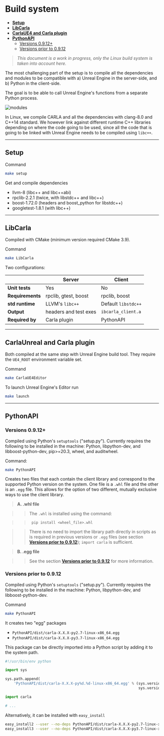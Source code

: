# Build system

* [__Setup__](#setup)  
* [__LibCarla__](#libcarla)  
* [__CarlaUE4 and Carla plugin__](#carlaue4-and-carla-plugin)  
* [__PythonAPI__](#pythonapi)
    - [Versions 0.9.12+](#versions-0912)
    - [Versions prior to 0.9.12](#versions-prior-to-0912)

> _This document is a work in progress, only the Linux build system is taken into account here._

The most challenging part of the setup is to compile all the dependencies and modules to be compatible with a) Unreal Engine in the server-side, and b) Python in the client-side.

The goal is to be able to call Unreal Engine's functions from a separate Python process.

![modules](img/build_modules.jpg)

In Linux, we compile CARLA and all the dependencies with clang-8.0 and C++14 standard. We however link against different runtime C++ libraries depending on where the code going to be used, since all the code that is going to be linked with Unreal Engine needs to be compiled using `libc++`.

---
## Setup

Command

```sh
make setup
```

Get and compile dependencies

  * llvm-8 (libc++ and libc++abi)
  * rpclib-2.2.1 (twice, with libstdc++ and libc++)
  * boost-1.72.0 (headers and boost_python for libstdc++)
  * googletest-1.8.1 (with libc++)

---
## LibCarla

Compiled with CMake (minimum version required CMake 3.9).

Command

```sh
make LibCarla
```

Two configurations:


|  | Server | Client |
| ---------- | ---------- | ---------- |
| **Unit tests**        | Yes                   | No                    |
| **Requirements**      | rpclib, gtest, boost  | rpclib, boost         |
| **std runtime**       | LLVM's `libc++`       | Default `libstdc++`   |
| **Output**            | headers and test exes | `ibcarla_client.a`    |
| **Required by**       | Carla plugin          | PythonAPI             |



---
## CarlaUnreal and Carla plugin

Both compiled at the same step with Unreal Engine build tool. They require the `UE4_ROOT` environment variable set.

Command

```sh
make CarlaUE4Editor
```

To launch Unreal Engine's Editor run

```sh
make launch
```

---
## PythonAPI
### Versions 0.9.12+

Compiled using Python's `setuptools` ("setup.py"). Currently requires the following to be installed in the machine: Python, libpython-dev, and
libboost-python-dev, pip>=20.3, wheel, and auditwheel.

Command:

```sh
make PythonAPI
```

Creates two files that each contain the client library and correspond to the supported Python version on the system. One file is a `.whl` file and the other is an `.egg` file. This allows for the option of two different, mutually exclusive ways to use the client library. 

>__A. .whl file__

>>The `.whl` is installed using the command:

>>      pip install <wheel_file>.whl

>>There is no need to import the library path directly in scripts as is required in previous versions or `.egg` files (see section [__Versions prior to 0.9.12__](#versions-prior-to-0912)); `import carla` is sufficient.

>__B. .egg file__

>>See the section [__Versions prior to 0.9.12__](#versions-prior-to-0912) for more information.


### Versions prior to 0.9.12

Compiled using Python's `setuptools` ("setup.py"). Currently requires the following to be installed in the machine: Python, libpython-dev, and
libboost-python-dev.

Command

```sh
make PythonAPI
```

It creates two "egg" packages

  * `PythonAPI/dist/carla-X.X.X-py2.7-linux-x86_64.egg`
  * `PythonAPI/dist/carla-X.X.X-py3.7-linux-x86_64.egg`

This package can be directly imported into a Python script by adding it to the system path.

```python
#!/usr/bin/env python

import sys

sys.path.append(
    'PythonAPI/dist/carla-X.X.X-py%d.%d-linux-x86_64.egg' % (sys.version_info.major,
                                                             sys.version_info.minor))

import carla

# ...
```

Alternatively, it can be installed with `easy_install`

```sh
easy_install2 --user --no-deps PythonAPI/dist/carla-X.X.X-py2.7-linux-x86_64.egg
easy_install3 --user --no-deps PythonAPI/dist/carla-X.X.X-py3.7-linux-x86_64.egg
```

